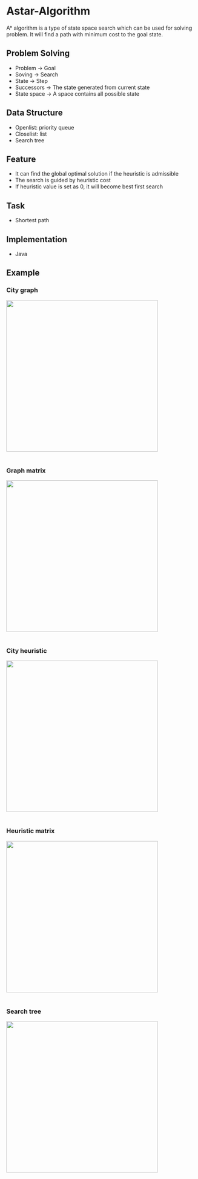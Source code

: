 # Astar-Algorithm
A* algorithm is a type of state space search which can be used for solving problem. It will find a path with minimum cost to the goal state.

## Problem Solving
+ Problem -> Goal
+ Soving -> Search
+ State -> Step
+ Successors -> The state generated from current state
+ State space -> A space contains all possible state

## Data Structure
+ Openlist: priority queue
+ Closelist: list
+ Search tree

## Feature
+ It can find the global optimal solution if the heuristic is admissible
+ The search is guided by heuristic cost
+ If heuristic value is set as 0, it will become best first search

## Task
+ Shortest path

## Implementation
+ Java

## Example
### City graph
<img width="400" src="https://github.com/ChienKangLu/A-star-Algorithm-for-Shortest-Path/blob/master/img/path.png" /><br/><br/>
### Graph matrix<br/>
<img width="400" src="https://github.com/ChienKangLu/A-star-Algorithm-for-Shortest-Path/blob/master/img/path%20matrix.png" /><br/><br/>
### City heuristic<br/>
<img width="400" src="https://github.com/ChienKangLu/A-star-Algorithm-for-Shortest-Path/blob/master/img/heuristic.png" /><br/><br/>
### Heuristic matrix<br/>
<img width="400" src="https://github.com/ChienKangLu/A-star-Algorithm-for-Shortest-Path/blob/master/img/heuristic%20matrix.png" /><br/><br/>
### Search tree<br/>
<img width="400" src="https://github.com/ChienKangLu/A-star-Algorithm-for-Shortest-Path/blob/master/img/tree.png" /><br/><br/>
